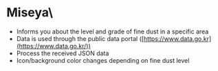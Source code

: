 # Miseya\

- Informs you about the level and grade of fine dust in a specific area
- Data is used through the public data portal ([https://www.data.go.kr](https://www.data.go.kr/))
- Process the received JSON data
- Icon/background color changes depending on fine dust level
